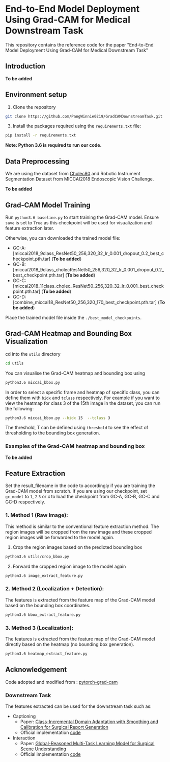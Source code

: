 # End-to-End Model Deployment Using Grad-CAM for Medical Downstream Task

This repository contains the reference code for the paper "End-to-End Model Deployment Using Grad-CAM for Medical Downstream Task"


## Introduction

**To be added**


## Environment setup
1. Clone the repository 

```bash
git clone https://github.com/PangWinnie0219/GradCAMDownstreamTask.git
```
3. Install the packages required using the `requirements.txt` file:

```bash
pip install -r requirements.txt 
```

**Note: Python 3.6 is required to run our code.**


## Data Preprocessing

We are using the dataset from [Cholec80](http://camma.u-strasbg.fr/datasets) and Robotic Instrument Segmentation Dataset from MICCAI2018 Endoscopic Vision Challenge.

**To be added**

## Grad-CAM Model Training

Run `python3.6 baseline.py` to start training the Grad-CAM model. Ensure `save` is set to `True` as this checkpoint will be used for visualization and feature extraction later.

Otherwise, you can downloaded the trained model file:

- GC-A: [miccai2018_9class_ResNet50_256,320_32_lr_0.001_dropout_0.2_best_checkpoint.pth.tar] (**To be added**)
- GC-B: [miccai2018_9class_cholecResNet50_256,320_32_lr_0.001_dropout_0.2_best_checkpoint.pth.tar] (**To be added**)
- GC-C: [miccai2018_11class_cholec_ResNet50_256,320_32_lr_0.001_best_checkpoint.pth.tar] (**To be added**)
- GC-D: [combine_miccai18_ResNet50_256,320_170_best_checkpoint.pth.tar] (**To be added**)

Place the trained model file inside the `./best_model_checkpoints`.


## Grad-CAM Heatmap and Bounding Box Visualization

cd into the `utils` directory

```bash
cd utils
```

You can visualise the Grad-CAM heatmap and bounding box using

```bash
python3.6 miccai_bbox.py
```

In order to select a specific frame and heatmap of specific class, you can define them with `bidx` and `tclass` respectively. For example if you want to view the heatmap 
for class 3 of the 15th image in the dataset, you can run the following: 
```bash
python3.6 miccai_bbox.py --bidx 15  --tclass 3
```

The threshold, T can be defined using `threshold` to see the effect of thresholding to the bounding box generation. 


### Examples of the Grad-CAM heatmap and bounding box
**To be added**

## Feature Extraction 
Set the result_filename in the code to accordingly if you are training the Grad-CAM model from scratch. If you are using our checkpoint, set `gc_model` to `1`, `2` `3` or `4`
to load the checkpoint from GC-A, GC-B, GC-C and GC-D respectively.


### 1. Method 1 (Raw Image):

This method is similar to the conventional feature extraction method. 
The region images will be cropped from the raw image and these cropped region images will be forwarded to the model again.

1. Crop the region images based on the predicted bounding box 
```bash
python3.6 utils/crop_bbox.py 
```
2. Forward the cropped region image to the model again
```bash
python3.6 image_extract_feature.py
```

### 2. Method 2 (Localization + Detection):
The features is extracted from the feature map of the Grad-CAM model based on the bounding box coordinates.
```bash
python3.6 bbox_extract_feature.py
```

### 3. Method 3 (Localization):
The features is extracted from the feature map of the Grad-CAM model directly based on the heatmap (no bounding box generation).
```bash
python3.6 heatmap_extract_feature.py
```


    
## Acknowledgement
Code adopted and modified from : [pytorch-grad-cam](https://github.com/jacobgil/pytorch-grad-cam)

### Downstream Task
The features extracted can be used for the downstream task such as:

- Captioning
    * Paper: [Class-Incremental Domain Adaptation with Smoothing and Calibration for Surgical Report Generation](https://arxiv.org/pdf/2107.11091.pdf)
    * Official implementation [code](https://github.com/XuMengyaAmy/CIDACaptioning)
- Interaction
    * Paper: [Global-Reasoned Multi-Task Learning Model for Surgical Scene Understanding](https://arxiv.org/pdf/2201.11957.pdf)
    * Official implementation [code](https://github.com/lalithjets/Global-reasoned-multi-task-model)